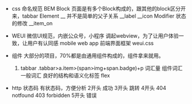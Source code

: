 - css 命名规范 BEM
    Block
        页面是有多个Block构成的，跟其他的block区分开来，tabbar
    Element __ 
        并不是简单的父子关系
        __label
        __icon
    Modifier
        状态的修改
        __item_on

- WEUI
    微信UI规范，内嵌公众号，小程序
    调起webview，为了让用户体验一致，让用户有认同感
    mobile web app
    前端界面框架 weui.css

- 组件
    大部分的项目，70%都是由通用组件构成的，组件拿来就用。
    1. tabbar
        .tabbar>a.item>(span>img+span.badge)+p
        词汇量 组件词汇 一般词汇
        良好的结构和语义化标签
        flex 

- http 状态码
    有状态码，方便分析
    2开头 成功
    3开头 跳转
    4开头 404 notfound 403 forbidden
    5开头 错误
